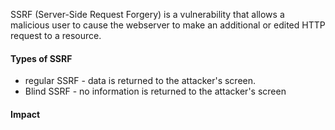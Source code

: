 SSRF (Server-Side Request Forgery) is a vulnerability that allows a malicious user to cause the webserver to make an additional or edited HTTP request to a resource.

#### Types of SSRF
- regular SSRF - data is returned to the attacker's screen.
- Blind SSRF - no information is returned to the attacker's screen
#### Impact 

